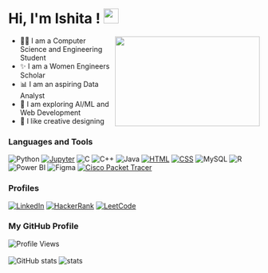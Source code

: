 <h1> Hi, I'm Ishita ! <img src = "https://raw.githubusercontent.com/MartinHeinz/MartinHeinz/master/wave.gif" width = 30px> </h1>

<img src="https://user-images.githubusercontent.com/74038190/221352975-94759904-aa4c-4032-a8ab-b546efb9c478.gif" width="290" height ="180" align="right" padding="200">

- 👩‍💻 I am a Computer Science and Engineering Student
- ✨ I am a Women Engineers Scholar 
- 📊 I am an aspiring Data Analyst
- 🔭 I am exploring AI/ML and Web Development
- 🎨 I like creative designing


### Languages and Tools
![Python](https://img.shields.io/badge/Python-3776AB?style=for-the-badge&logo=python&logoColor=white)
[![Jupyter](https://img.shields.io/badge/Jupyter-F37626?style=for-the-badge&logo=jupyter&logoColor=white)](https://jupyter.org/)
![C](https://img.shields.io/badge/C-00599C?style=for-the-badge&logo=c&logoColor=white)
![C++](https://img.shields.io/badge/C++-%2300599C.svg?style=for-the-badge&logo=c%2B%2B&logoColor=white)
![Java](https://img.shields.io/badge/Java-ED8B00?style=for-the-badge&logo=java&logoColor=white)
[![HTML](https://img.shields.io/badge/HTML-E34F26?style=for-the-badge&logo=html5&logoColor=white)](https://developer.mozilla.org/en-US/docs/Web/HTML)
[![CSS](https://img.shields.io/badge/CSS-1572B6?style=for-the-badge&logo=css3&logoColor=white)](https://developer.mozilla.org/en-US/docs/Web/CSS)
![MySQL](https://img.shields.io/badge/MySQL-4479A1?style=for-the-badge&logo=mysql&logoColor=white)
![R](https://img.shields.io/badge/R-276DC3?style=for-the-badge&logo=r&logoColor=white)
![Power BI](https://img.shields.io/badge/Power%20BI-F2C811?style=for-the-badge&logo=powerbi&logoColor=black)
![Figma](https://img.shields.io/badge/Figma-F24E1E?style=for-the-badge&logo=figma&logoColor=white)
[![Cisco Packet Tracer](https://img.shields.io/badge/Cisco%20Packet%20Tracer-0078D7?style=for-the-badge&logo=cisco&logoColor=white)](https://www.netacad.com/courses/packet-tracer)

<!--![OpenCV](https://img.shields.io/badge/OpenCV-27338e?style=for-the-badge&logo=opencv&logoColor=white)-->


### Profiles
[![LinkedIn](https://img.shields.io/badge/LinkedIn-0077B5?style=for-the-badge&logo=linkedin&logoColor=white)](https://www.linkedin.com/in/ishita-agarwal-20/)
[![HackerRank](https://img.shields.io/badge/HackerRank-24292E?style=for-the-badge&logo=hackerrank)](https://www.hackerrank.com/ishita_agl20?hr_r=1)
[![LeetCode](https://img.shields.io/badge/LeetCode-000000?style=for-the-badge&logo=leetcode)](https://leetcode.com/Ishita_agl20/)

<!--[![freeCodeCamp](https://img.shields.io/badge/freeCodeCamp-0A0A23?style=for-the-badge&logo=freecodecamp&logoColor=white)](https://www.freecodecamp.org/ishitaagl20)-->




### My GitHub Profile 

![Profile Views](https://komarev.com/ghpvc/?username=ishitaagl20)
<br>
<br>
![GitHub stats](https://github-readme-stats.vercel.app/api?username=ishitaagl20&show_icons=true&theme=react)
![stats](https://github-readme-streak-stats.herokuapp.com/?user=ishitaagl20&theme=react)


<!--
**ishitaagl20/ishitaagl20** is a ✨ _special_ ✨ repository because its `README.md` (this file) appears on your GitHub profile.

Here are some ideas to get you started:


- 🔭 I’m currently working on ...
- 🌱 I’m currently learning ...
- 👯 I’m looking to collaborate on ...
- 🤔 I’m looking for help with ...
- 💬 Ask me about ...
- 📫 How to reach me: ...
- 😄 Pronouns: ...
- ⚡ Fun fact: ...
-->
